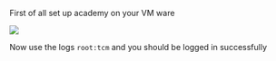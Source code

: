 First of all set up academy on your VM ware

![](https://i.imgur.com/sqlEL3g.png)

Now use the logs `root:tcm` and you should be logged in successfully 
